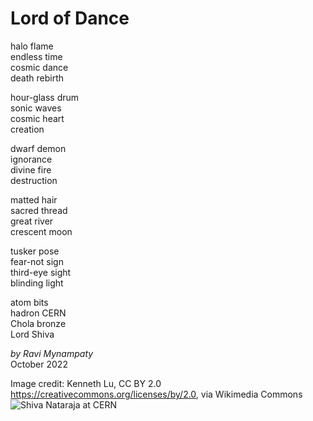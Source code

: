 # Lord of Dance

halo flame  
endless time  
cosmic dance  
death rebirth  

hour-glass drum  
sonic waves  
cosmic heart  
creation  

dwarf demon  
ignorance  
divine fire  
destruction  

matted hair  
sacred thread  
great river  
crescent moon  

tusker pose  
fear-not sign  
third-eye sight  
blinding light  

atom bits  
hadron CERN  
Chola bronze  
Lord Shiva  

_by Ravi Mynampaty_  
October 2022  

Image credit: Kenneth Lu, CC BY 2.0 <https://creativecommons.org/licenses/by/2.0>, via Wikimedia Commons
<img src="https://upload.wikimedia.org/wikipedia/commons/2/25/Shiva%27s_statue_at_CERN_engaging_in_the_Nataraja_dance.jpg" alt="Shiva Nataraja at CERN" title="Shiva Nataraja at CERN">

